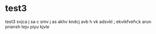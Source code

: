 # test3
test3
svjca j
sa c smv j
as akhv kndcj
avb h vk
adsvkl ;
ekvikfvefv;k
arun
priansh 
teju
piyu
kjvle
